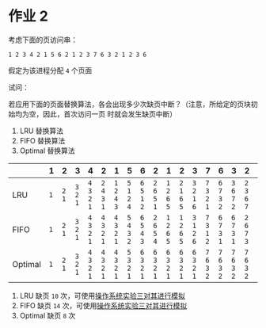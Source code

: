 # 作业 2

考虑下面的页访问串：

`1 2 3 4 2 1 5 6 2 1 2 3 7 6 3 2 1 2 3 6`

假定为该进程分配 `4` 个页面

试问：

若应用下面的页面替换算法，各会出现多少次缺页中断？（注意，所给定的页块初始均为空，因此，首次访问一页 时就会发生缺页中断）

1. LRU 替换算法
2. FIFO 替换算法
3. Optimal 替换算法

|         | 1   | 2     | 3       | 4         | 2         | 1         | 5         | 6         | 2         | 1         | 2         | 3         | 7         | 6         | 3         | 2         | 1         | 2         | 3         | 6         |
| ------- | --- | ----- | ------- | --------- | --------- | --------- | --------- | --------- | --------- | --------- | --------- | --------- | --------- | --------- | --------- | --------- | --------- | --------- | --------- | --------- |
| LRU     | `1` | `2 1` | `3 2 1` | `4 3 2 1` | `2 4 3 1` | `1 2 4 3` | `5 1 2 4` | `6 5 1 2` | `2 6 5 1` | `1 2 6 5` | `2 1 6 5` | `3 2 1 6` | `7 3 2 1` | `6 7 3 2` | `3 6 7 2` | `2 3 6 7` | `1 2 3 6` | `2 1 3 6` | `3 2 1 6` | `6 3 2 1` |
| FIFO    | `1` | `2 1` | `3 2 1` | `4 3 2 1` | `4 3 2 1` | `4 3 2 1` | `5 4 3 2` | `6 5 4 3` | `2 6 5 4` | `1 2 6 5` | `1 2 6 5` | `3 1 2 6` | `7 3 1 2` | `6 7 3 1` | `6 7 3 1` | `2 6 7 3` | `1 2 6 7` | `1 2 6 7` | `3 1 2 6` | `3 1 2 6` |
| Optimal | `1` | `2 1` | `3 2 1` | `4 3 2 1` | `4 3 2 1` | `4 3 2 1` | `5 3 2 1` | `6 3 2 1` | `6 3 2 1` | `6 3 2 1` | `6 3 2 1` | `6 3 2 1` | `7 6 3 2` | `7 6 3 2` | `7 6 3 2` | `7 6 3 2` | `1 6 3 2` | `1 6 3 2` | `1 6 3 2` | `1 6 3 2` |

1. LRU 缺页 `10` 次，可使用[操作系统实验三对其进行模拟](../Tests/test3.cpp)
2. FIFO 缺页 `14` 次，可使用[操作系统实验三对其进行模拟](../Tests/test3.cpp)
3. Optimal 缺页 `8` 次
